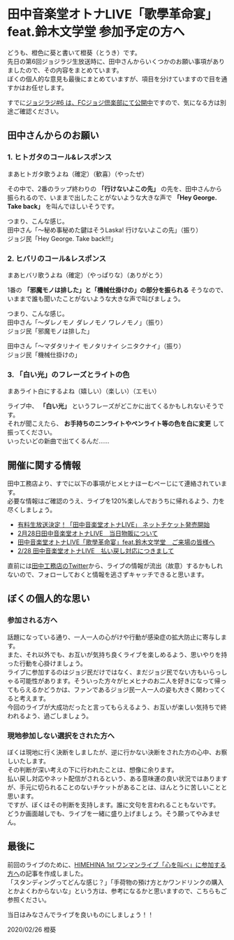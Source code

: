 # 田中音楽堂オトナLIVE「歌學革命宴」feat.鈴木文学堂 参加予定の方へ

どうも、橙色に葵と書いて橙葵（とうき）です。  
先日の第6回ジョジラジ生放送時に、田中さんからいくつかのお願い事項がありましたので、その内容をまとめています。  
ぼくの個人的な意見も最後にまとめていますが、項目を分けていますので目を通すかはお任せします。

すでに[ジョジラジ#6 は、FCジョジ倶楽部にて公開中](https://himehina.jp/movies/38287)ですので、気になる方は別途ご確認ください。

## 田中さんからのお願い

### 1. ヒトガタのコール&レスポンス

まあヒトガタ歌うよね（確定）（歓喜）（やったぜ） 

その中で、2番のラップ終わりの **「行けないよこの先」** の先を、田中さんから振られるので、いままで出したことがないような大きな声で **「Hey George. Take back」** を叫んでほしいそうです。  

つまり、こんな感じ。  
田中さん「～秘め事秘めた鍵はそうLaska! 行けないよこの先」（振り）  
ジョジ民「Hey George. Take back!!!」  

### 2. ヒバリのコール&レスポンス

まあヒバリ歌うよね（確定）（やっぱりな）（ありがとう）

1番の **「邪魔モノは排した」と「機械仕掛けの」の部分を振られる** そうなので、いままで誰も聞いたことがないような大きな声で叫びましょう。  

つまり、こんな感じ。  
田中さん「～ダレノモノ ダレノモノ ワレノモノ」（振り）  
ジョジ民「邪魔モノは排した」  

田中さん「～マダタリナイ モノタリナイ シニタクナイ」（振り）  
ジョジ民「機械仕掛けの」  

### 3. 「白い光」のフレーズとライトの色

まあライト白にするよね（嬉しい）（楽しい）（エモい）

ライブ中、 **「白い光」** というフレーズがどこかに出てくるかもしれないそうです。  
それが聞こえたら、 **お手持ちのニンライトやペンライト等の色を白に変更** して振ってください。  
いったいどの新曲で出てくるんだ……  

## 開催に関する情報

田中工務店より、すでに以下の事項がヒメヒナほーむぺーじにて連絡されています。  
必要な情報はご確認のうえ、ライブを120%楽しんでおうちに帰れるよう、力を尽くしましょう。  

- [有料生放送決定！「田中音楽堂オトナLIVE」 ネットチケット発売開始](https://himehina.jp/contents/293301)
- [2月28日田中音楽堂オトナLIVE　当日物販について](https://himehina.jp/contents/297505)
- [田中音楽堂オトナLIVE「歌學革命宴」feat.鈴木文学堂　ご来場の皆様へ](https://himehina.jp/contents/300833)
- [2/28 田中音楽堂オトナLIVE　払い戻し対応につきまして](https://himehina.jp/contents/301469)

直前には[田中工務店のTwitter](https://twitter.com/tanakakoumuten)から、ライブの情報が流出（故意）するかもしれないので、フォローしておくと情報を逃さずキャッチできると思います。  

## ぼくの個人的な思い
### 参加される方へ

話題になっている通り、一人一人の心がけや行動が感染症の拡大防止に寄与します。  
また、それ以外でも、お互いが気持ち良くライブを楽しめるよう、思いやりを持った行動を心掛けましょう。  
ライブに参加するのはジョジ民だけではなく、まだジョジ民でない方もいらっしゃる可能性があります。そういった方々がヒメヒナのお二人を好きになって帰ってもらえるかどうかは、ファンであるジョジ民一人一人の姿も大きく関わってくると考えます。  
今回のライブが大成功だったと言ってもらえるよう、お互いが楽しい気持ちで終われるよう、過ごしましょう。  

### 現地参加しない選択をされた方へ

ぼくは現地に行く決断をしましたが、逆に行かない決断をされた方の心中、お察しいたします。  
その判断が深い考えの下に行われたことは、想像に余ります。  
払い戻し対応やネット配信がされるという、ある意味運の良い状況ではありますが、手元に切られることのないチケットがあることは、ほんとうに苦しいことと思います。  
ですが、ぼくはその判断を支持します。誰に文句を言われることもないです。  
どうか画面越しでも、ライブを一緒に盛り上げましょう。そう願ってやみません。  

## 最後に

前回のライブのために、[HIMEHINA 1st ワンマンライブ「心を叫べ」に参加する方へ](https://touki-1513.github.io/jojiyomi/advice.html)の記事を作成しました。  
「スタンディングってどんな感じ？」「手荷物の預け方とかワンドリンクの購入とかよくわからないな」という方は、参考になるかと思いますので、こちらもご参照ください。  

当日はみなさんでライブを良いものにしましょう！！

2020/02/26 橙葵
